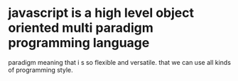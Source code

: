 # javascript is a high level  object oriented multi paradigm programming language 
paradigm meaning that i s so flexible and versatile.
that we can use all kinds of programming style.
